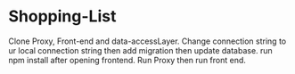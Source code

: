# Shopping-List

Clone Proxy, Front-end and data-accessLayer.
Change connection string to ur local connection string then add migration then update database.
run npm install after opening frontend.
Run Proxy then run front end.
